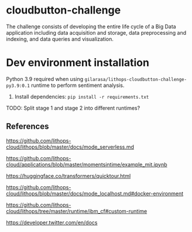 # cloudbutton-challenge

The challenge consists of developing the entire life cycle of a Big Data application including data acquisition and storage, data preprocessing and indexing, and data queries and visualization.

# Dev environment installation

Python 3.9 required when using `gilarasa/lithops-cloudbutton-challenge-py3.9:0.1` runtime to perform sentiment analysis.

1. Install dependencies:
`pip install -r requirements.txt`


TODO: Split stage 1 and stage 2 into different runtimes?

## References

https://github.com/lithops-cloud/lithops/blob/master/docs/mode_serverless.md

https://github.com/lithops-cloud/applications/blob/master/momentsintime/example_mit.ipynb

https://huggingface.co/transformers/quicktour.html

https://github.com/lithops-cloud/lithops/blob/master/docs/mode_localhost.md#docker-environment

https://github.com/lithops-cloud/lithops/tree/master/runtime/ibm_cf#custom-runtime

https://developer.twitter.com/en/docs
